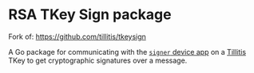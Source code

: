 # RSA TKey Sign package
Fork of: https://github.com/tillitis/tkeysign

A Go package for communicating with the [`signer` device
app](https://github.com/tillitis/tkey-device-signer) on a
[Tillitis](https://tillitis.se/) TKey to get cryptographic signatures
over a message.
